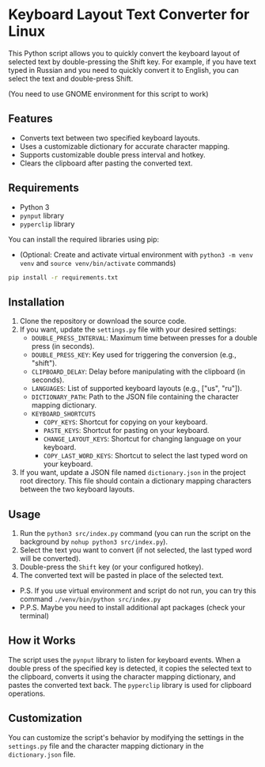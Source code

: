 # Keyboard Layout Text Converter for Linux

This Python script allows you to quickly convert the keyboard layout of selected text by double-pressing the Shift key. For example, if you have text typed in Russian and you need to quickly convert it to English, you can select the text and double-press Shift.

(You need to use GNOME environment for this script to work)

## Features

- Converts text between two specified keyboard layouts.
- Uses a customizable dictionary for accurate character mapping.
- Supports customizable double press interval and hotkey.
- Clears the clipboard after pasting the converted text.

## Requirements

- Python 3
- `pynput` library
- `pyperclip` library

You can install the required libraries using pip:

- (Optional: Create and activate virtual environment with `python3 -m venv venv` and `source venv/bin/activate` commands)

```bash
pip install -r requirements.txt
```

## Installation

1. Clone the repository or download the source code.
2. If you want, update the `settings.py` file with your desired settings:
   - `DOUBLE_PRESS_INTERVAL`: Maximum time between presses for a double press (in seconds).
   - `DOUBLE_PRESS_KEY`: Key used for triggering the conversion (e.g., "shift").
   - `CLIPBOARD_DELAY`: Delay before manipulating with the clipboard (in seconds).
   - `LANGUAGES`: List of supported keyboard layouts (e.g., ["us", "ru"]).
   - `DICTIONARY_PATH`: Path to the JSON file containing the character mapping dictionary.
   - `KEYBOARD_SHORTCUTS`
     - `COPY_KEYS`: Shortcut for copying on your keyboard.
     - `PASTE_KEYS`: Shortcut for pasting on your keyboard.
     - `CHANGE_LAYOUT_KEYS`: Shortcut for changing language on your keyboard.
     - `COPY_LAST_WORD_KEYS`: Shortcut to select the last typed word on your keyboard.
3. If you want, update a JSON file named `dictionary.json` in the project root directory. This file should contain a dictionary mapping characters between the two keyboard layouts.

## Usage

1. Run the `python3 src/index.py` command (you can run the script on the background by `nohup python3 src/index.py`).
2. Select the text you want to convert (if not selected, the last typed word will be converted).
3. Double-press the `Shift` key (or your configured hotkey).
4. The converted text will be pasted in place of the selected text.

- P.S. If you use virtual environment and script do not run, you can try this command `./venv/bin/python src/index.py`
- P.P.S. Maybe you need to install additional apt packages (check your terminal)

## How it Works

The script uses the `pynput` library to listen for keyboard events. When a double press of the specified key is detected, it copies the selected text to the clipboard, converts it using the character mapping dictionary, and pastes the converted text back. The `pyperclip` library is used for clipboard operations.

## Customization

You can customize the script's behavior by modifying the settings in the `settings.py` file and the character mapping dictionary in the `dictionary.json` file.
